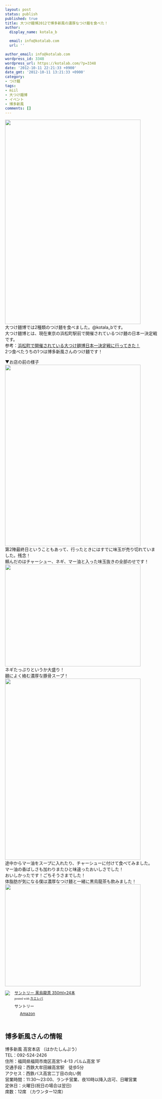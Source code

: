 ```yaml
---
layout: post
status: publish
published: true
title: 大つけ麺博2012で博多新風の濃厚なつけ麺を食べた！
author:
  display_name: kotala_b

  email: info@kotalab.com
  url: ''

author_email: info@kotalab.com
wordpress_id: 3348
wordpress_url: https://kotalab.com/?p=3348
date: '2012-10-11 22:21:33 +0900'
date_gmt: '2012-10-11 13:21:33 +0900'
category:
- つけ麺
tags:
- miil
- 大つけ麺博
- イベント
- 博多新風
comments: []
---
```

<p><a href="https://kotalab.com/wp-content/uploads/hakatasinpuu_121011.jpg" target="_blank"><img src="https://kotalab.com/wp-content/uploads/hakatasinpuu_121011.jpg" alt="" title="hakatasinpuu_121011" width="448" height="673" class="alignnone size-full wp-image-3353" /></a><br />
大つけ麺博では2種類のつけ麺を食べました。@kotala_bです。<br />
大つけ麺博とは、現在東京の浜松町駅前で開催されているつけ麺の日本一決定戦です。<br />
参考：<a href="https://kotalab.com/daitukemenhaku" title="浜松町で開催されている大つけ麺博日本一決定戦に行ってきた！" target="_blank">浜松町で開催されている大つけ麺博日本一決定戦に行ってきた！</a><br />
2つ食べたうちの1つは博多新風さんのつけ麺です！<br />
</p>
<!--more-->
<p>▼お店の前の様子<br />
<img alt="" src="https://kotalab.com/wp-content/uploads/slooProImg_20121011215231.jpg" width="448" height="597" /><br />
第2陣最終日ということもあって、行ったときにはすでに味玉が売り切れていました。残念！<br />
頼んだのはチャーシュー、ネギ、マー油と入った味玉抜きの全部のせです！<br />
<img alt="" src="https://kotalab.com/wp-content/uploads/slooProImg_20121011215229.jpg" width="448" height="336" /><br />
ネギたっぷりというか大盛り！<br />
麺によく絡む濃厚な豚骨スープ！<br />
<img alt="" src="https://kotalab.com/wp-content/uploads/slooProImg_20121011215227.jpg" width="448" height="597" /><br />
途中からマー油をスープに入れたり、チャーシューに付けて食べてみました。<br />
マー油の香ばしさも加わりまたひと味違ったおいしさでした！<br />
おいしかったです！ごちそうさまでした！<br />
体脂肪が気になる僕は濃厚なつけ麺と一緒に黒烏龍茶も飲みました！<br />
<img alt="" src="https://kotalab.com/wp-content/uploads/slooProImg_20121011215226.jpg" width="448" height="336" /></p>
<div class="kaerebalink-box" style="text-align:left;padding-bottom:20px;font-size:small;/zoom: 1;overflow: hidden;">
<div class="kaerebalink-image" style="float:left;margin:0 15px 10px 0;"><a href="https://www.amazon.co.jp/exec/obidos/ASIN/B000FZDZJS/same-22/ref=nosim/" rel="nofollow" target="_blank"><img src="https://images-fe.ssl-images-amazon.com/images/I/41eYTDGn-aL._SL160_.jpg" style="border: none;" /></a></div>
<div class="kaerebalink-info" style="line-height:120%;/zoom: 1;overflow: hidden;">
<div class="kaerebalink-name" style="margin-bottom:10px;line-height:120%"><a href="https://www.amazon.co.jp/exec/obidos/ASIN/B000FZDZJS/same-22/ref=nosim/" rel="nofollow" target="_blank">サントリー 黒烏龍茶 350ml&times;24本</a>
<div class="kaerebalink-powered-date" style="font-size:8pt;margin-top:5px;font-family:verdana;line-height:120%">posted with <a href="https://kaereba.com" target="_blank">カエレバ</a></div>
</div>
<div class="kaerebalink-detail" style="margin-bottom:5px;"> サントリー     </div>
<div class="kaerebalink-link1" style="margin-top:10px;">
<div class="shoplinkamazon" style="display:inline;margin-right:5px;background: url('https://img.yomereba.com/tam_k_01.gif') 0 0 no-repeat;padding: 2px 0 2px 18px;white-space: nowrap;"><a href="https://www.amazon.co.jp/gp/search?keywords=%8D%95%89G%97%B4%92%83%20%83T%83%93%83g%83%8A%81%5B&__mk_ja_JP=%83J%83%5E%83J%83i&tag=same-22" rel="nofollow" target="_blank" title="アマゾン" >Amazon</a></div>
</div>
</div>
<div class="booklink-footer" style="clear: left"></div>
</div>
<h2>博多新風さんの情報</h2>
<p>博多新風 高宮本店 （はかたしんぷう）<br />
TEL：092-524-2426<br />
住所：福岡県福岡市南区高宮1-4-13 パルム高宮 1F<br />
交通手段：西鉄大牟田線高宮駅　徒歩5分<br />
アクセス：西鉄バス高宮二丁目の向い側<br />
営業時間：11:30～23:00、ランチ営業、夜10時以降入店可、日曜営業<br />
定休日：火曜日(祝日の場合は翌日)<br />
席数：12席 （カウンター12席）</p>
